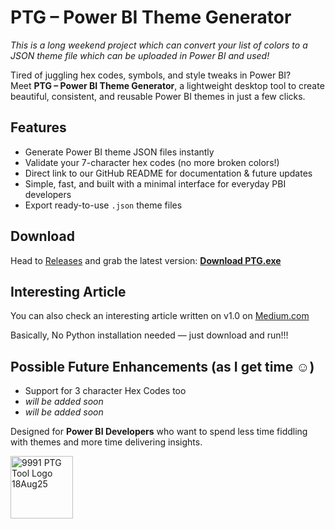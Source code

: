 # PTG – Power BI Theme Generator

_This is a long weekend project which can convert your list of colors to a JSON theme file which can be uploaded in Power BI and used!_

Tired of juggling hex codes, symbols, and style tweaks in Power BI?  
Meet **PTG – Power BI Theme Generator**, a lightweight desktop tool to create beautiful, consistent, and reusable Power BI themes in just a few clicks.  

## Features
- Generate Power BI theme JSON files instantly  
- Validate your 7-character hex codes (no more broken colors!)  
- Direct link to our GitHub README for documentation & future updates  
- Simple, fast, and built with a minimal interface for everyday PBI developers  
- Export ready-to-use `.json` theme files  

## Download
Head to [Releases](https://github.com/MrRaghav/PTG/releases/) and grab the latest version: **[Download PTG.exe](https://github.com/MrRaghav/PTG/releases/)**  

## Interesting Article
You can also check an interesting article written on v1.0 on [Medium.com](https://raghvendra-pratap-singh.medium.com/ptg-the-power-bi-theme-generator-v1-0-d5570766df14)

Basically, No Python installation needed — just download and run!!!

## Possible Future Enhancements (as I get time ☺️)
- Support for 3 character Hex Codes too
- _will be added soon_
- _will be added soon_

Designed for **Power BI Developers** who want to spend less time fiddling with themes and more time delivering insights.

<img width="100" height="100" alt="9991 PTG Tool Logo 18Aug25" src="https://github.com/user-attachments/assets/d7c06b03-34c2-42b2-9359-98e2469edbf5" />
